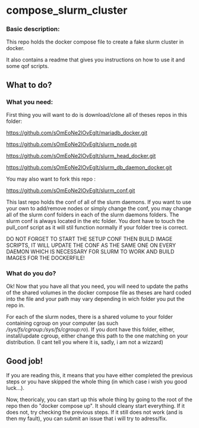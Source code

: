 # compose_slurm_cluster
### Basic description:
This repo holds the docker compose file to create a fake slurm cluster in docker.

It also contains a readme that gives you instructions on how to use it and some qof scripts.


## What to do?
### What you need:
First thing you will want to do is download/clone all of theses repos in this folder:

https://github.com/sOmEoNe2lOvEgIt/mariadb_docker.git

https://github.com/sOmEoNe2lOvEgIt/slurm_node.git

https://github.com/sOmEoNe2lOvEgIt/slurm_head_docker.git

https://github.com/sOmEoNe2lOvEgIt/slurm_db_daemon_docker.git

You may also want to fork this repo :

https://github.com/sOmEoNe2lOvEgIt/slurm_conf.git

This last repo holds the conf of all of the slurm daemons. If you want to use your own to add/remove nodes or simply change the conf, you may change all of the slurm conf folders in each of the slurm daemons folders. The slurm conf is always located in the etc folder. You dont have to touch the pull_conf script as it will stil function normally if your folder tree is correct.

DO NOT FORGET TO START THE SETUP CONF THEN BUILD IMAGE SCRIPTS, IT WILL UPDATE THE CONF AS THE SAME ONE ON EVERY DAEMON WHICH IS NECESSARY FOR SLURM TO WORK AND BUILD IMAGES FOR THE DOCKERFILE!

### What do you do?
Ok! Now that you have all that you need, you will need to update the paths of the shared volumes in the docker compose file as theses are hard coded into the file and your path may vary depending in wich folder you put the repo in.

For each of the slurm nodes, there is a shared volume to your folder containing cgroup on your computer (as such  */sys/fs/cgroup:/sys/fs/cgroup:ro*). If you dont have this folder, either, install/update cgroup, either change this path to the one matching on your distribution. (I cant tell you where it is, sadly, i am not a wizzard)

## Good job!

If you are reading this, it means that you have either completed the previous steps or you have skipped the whole thing (in which case i wish you good luck...).

Now, theoricaly, you can start up this whole thing by going to the root of the repo then do "docker compose up". It should cleany start everything. If it does not, try checking the previous steps. If it still does not work (and is then my fault), you can submit an issue that i will try to adress/fix.
